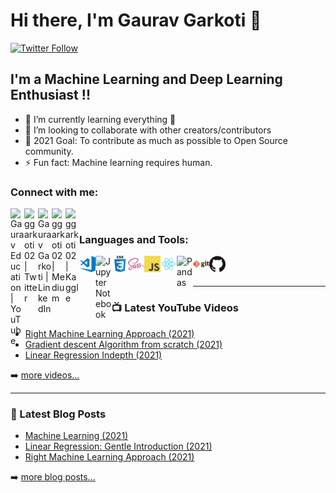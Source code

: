 # Hi there, I'm Gaurav Garkoti 👋

<!-- [![Website](https://img.shields.io/website?label=codeSTACKr.com&style=for-the-badge&url=https%3A%2F%2Fcodestackr.com)](https://www.youtube.com/channel/UCwgcJUxDjsVUtrl4baJ6Mpw) -->
[![Twitter Follow](https://img.shields.io/twitter/follow/Gaurav?color=1DA1F2&logo=twitter&style=for-the-badge)](https://twitter.com/intent/follow?original_referer=https%3A%2F%2Fgithub.com%2Fggarkoto02&screen_name=ggarkoti02)

## I'm a Machine Learning and Deep Learning Enthusiast !!

- 🌱 I’m currently learning everything 🤣
- 👯 I’m looking to collaborate with other creators/contributors
- 🥅 2021 Goal: To contribute as much as possible to Open Source community.
- ⚡ Fun fact: Machine learning requires human.


### Connect with me:

<!-- [<img align="left" alt="codeSTACKr.com" width="22px" src="https://raw.githubusercontent.com/iconic/open-iconic/master/svg/globe.svg" />][website] -->
[<img align="left" alt="Gaurav Education | YouTube" width="22px" src="https://cdn.jsdelivr.net/npm/simple-icons@v3/icons/youtube.svg" />][youtube]
[<img align="left" alt="ggarkoti02 | Twitter" width="22px" src="https://cdn.jsdelivr.net/npm/simple-icons@v3/icons/twitter.svg" />][twitter]
[<img align="left" alt="Gaurav Garkoti | LinkedIn" width="22px" src="https://cdn.jsdelivr.net/npm/simple-icons@v3/icons/linkedin.svg" />][linkedin]
[<img align="left" alt="ggarkoti02 | Medium" width="22px" src="https://cdn.jsdelivr.net/npm/simple-icons@v3/icons/medium.svg" />][medium]
[<img align="left" alt="ggarkoti02 | Kaggle" width="22px" src="https://cdn.jsdelivr.net/npm/simple-icons@v3/icons/kaggle.svg" />][kaggle]


<br />

### Languages and Tools:

[<img align="left" alt="Visual Studio Code" width="26px" src="https://raw.githubusercontent.com/github/explore/80688e429a7d4ef2fca1e82350fe8e3517d3494d/topics/visual-studio-code/visual-studio-code.png" />][algorithms] 
[<img align="left" alt="Jupyter Notebook" width="26px" src="https://github.com/GarkotiGaurav/hi/blob/main/download.jpg" />][algorithms] 
[<img align="left" alt="Python" width="26px" src="https://raw.githubusercontent.com/github/explore/80688e429a7d4ef2fca1e82350fe8e3517d3494d/topics/css/css.png" />][algorithms]
[<img align="left" alt="Tensorflow" width="26px" src="https://raw.githubusercontent.com/github/explore/80688e429a7d4ef2fca1e82350fe8e3517d3494d/topics/sass/sass.png" />][algorithms]
[<img align="left" alt="Keras" width="26px" src="https://raw.githubusercontent.com/github/explore/80688e429a7d4ef2fca1e82350fe8e3517d3494d/topics/javascript/javascript.png" />][algorithms]
[<img align="left" alt="Numpy" width="26px" src="https://raw.githubusercontent.com/github/explore/80688e429a7d4ef2fca1e82350fe8e3517d3494d/topics/react/react.png" />][pandas]
[<img align="left" alt="Pandas" width="26px" src="https://github.com/GarkotiGaurav/hi/blob/main/download%20(2).png" />][pandas]
[<img align="left" alt="Git" width="26px" src="https://raw.githubusercontent.com/github/explore/80688e429a7d4ef2fca1e82350fe8e3517d3494d/topics/git/git.png" />][mlplaylist]
[<img align="left" alt="GitHub" width="26px" src="https://raw.githubusercontent.com/github/explore/78df643247d429f6cc873026c0622819ad797942/topics/github/github.png" />][mlplaylist]

<br />

<br />

---

### 📺 Latest YouTube Videos

<!-- YOUTUBE:START -->
- [Right Machine Learning Approach (2021)](https://www.youtube.com/watch?v=QFiaBnSCHUQ&ab_channel=GauravEducationGauravEducation)
- [Gradient descent Algorithm from scratch (2021)](https://www.youtube.com/watch?v=VKVBBjmmN6w)
- [Linear Regression Indepth (2021)](https://www.youtube.com/watch?v=meIq7dRbT-0&t=40s&ab_channel=GauravEducationGauravEducation)
<!-- YOUTUBE:END -->

➡️ [more videos...](https://www.youtube.com/channel/UCwgcJUxDjsVUtrl4baJ6Mpw/videos)

---

### 📕 Latest Blog Posts

<!-- BLOG-POST-LIST:START -->
- [Machine Learning (2021)](https://ggarkoti02.medium.com/machine-learning-6c233caa3c8a)
- [Linear Regression: Gentle Introduction (2021)](https://medium.com/geekculture/linear-regression-gentle-introduction-cc04ffda4267)
- [Right Machine Learning Approach (2021)](https://ggarkoti02.medium.com/approaching-machine-learning-right-way-ec7ad430b89c)
<!-- BLOG-POST-LIST:END -->

➡️ [more blog posts...](https://ggarkoti02.medium.com/)



[website]: https://google.com
[twitter]: https://twitter.com/intent/follow?original_referer=https%3A%2F%2Fgithub.com%2Fggarkoto02&screen_name=ggarkoti02
[youtube]: https://www.youtube.com/channel/UCwgcJUxDjsVUtrl4baJ6Mpw
[medium]: https://ggarkoti02.medium.com/
[linkedin]: https://www.linkedin.com/in/gaurav-garkoti-a47783188/
[kaggle]: https://www.kaggle.com/ggarkoti02


[algorithms]: https://www.youtube.com/playlist?list=PLwiNT7AoJ2KDyMr9lTV7uYkSV3OSbQXI2
[mlplaylist]: https://www.youtube.com/playlist?list=PLwiNT7AoJ2KAxJDgFce0p_dCOEl6r5t42
[pandas]: https://www.youtube.com/playlist?list=PLwiNT7AoJ2KAQfnbxPdS0MpmHaXCbIrAz
